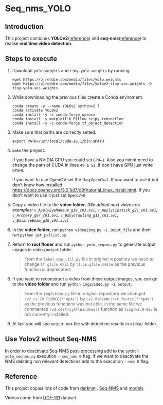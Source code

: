 # Seq_nms_YOLO

## Introduction

This project combines **YOLOv2**([reference](https://arxiv.org/abs/1506.02640)) and **seq-nms**([reference](https://arxiv.org/abs/1602.08465)) to realise **real time video detection**.

## Steps to execute


1. Download `yolo.weights` and `tiny-yolo.weights` by running
    ```
    wget https://pjreddie.com/media/files/yolo.weights
    wget https://pjreddie.com/media/files/yolov2-tiny-voc.weights -O tiny-yolo-voc.weights
    ```
1. While downloading the previous files create a Conda enviroment.
    ```
    conda create -y --name YOLOv2 python=2.7
    conda activate YOLOv2
    conda install -y -c conda-forge opencv
    conda install -y matplotlib Pillow scipy tensorflow
    conda install -y -c conda-forge tf_object_detection
    ```   
1. Make sure that paths are correctly setted.
    ```
    export PATH=/usr/local/cuda-10.1/bin:$PATH
    ```
1. `make` the project.

    If you have a NVIDIA GPU you could set `GPU=1`. Also you might need to change the path of CUDA in lines `49 & 51`. If don't have GPU just write `GPU=0`.

    If you want to use OpenCV set the flag `OpenCV=1`. If you want to use it but don't know how installed https://docs.opencv.org/3.3.1/d7/d9f/tutorial_linux_install.html. If you don't want to use it just set `OpenCV=0`.

1. Copy a video file to the **video folder**. _(We added next videos as examples: `v_ApplyEyeMakeup_g19_c03.avi`, `v_ApplyLipstick_g21_c01.avi`, `v_Archery_g07_c01.avi`, `v_BabyCrawling_g11_c01.avi`, `v_BalanceBeam_g18_c01.avi`)_
1. In the **video folder**, run `python video2img.py -i input_file` and then run `python get_pkllist.py`.
1. Return to **root floder** and run `python yolo_seqnms.py` to generate output images in `video/output` folder.
    > From the `label_map_util.py` file in original repository we need to change `tf.gfile.GFil` by `tf.io.gfile.GFile` as the previous function is deprecated.
1. If you want to reconstruct a video from these output images, you can go to the **video folder** and run `python img2video.py -i output`.
    > From the `img2video.py` file in original repository we changed `cv2.cv.CV_FOURCC(*'mp4v')` by `cv2.VideoWriter_fourcc(*'mp4v')` as the previous functions was not able.
    > In the same file we commented `cv2.destroyAllWindows()` function as `libgtk2.0-dev` is not currently installed.
1. At last you will see `output.mp4` file with detection results in `video/` folder.

## Use Yolov2 without Seq-NMS

In order to deactivate Seq-NMS post-processing add to the `python yolo_seqnms.py` execution `--seq_nms 0` flag.
If we want to deactivate the NMS delating non relevant detections add to the execution `--nms 0` flag.

## Reference

This project copies lots of code from [darknet](https://github.com/pjreddie/darknet) , [Seq-NMS](https://github.com/lrghust/Seq-NMS) and  [models](https://github.com/tensorflow/models).

Videos come from [UCF-101](https://www.crcv.ucf.edu/data/UCF101.php) dataset.

